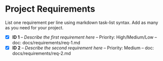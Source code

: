 # Project Requirements

List one requirement per line using markdown task-list syntax. Add as many as you need for your project.

- [x] **ID 1** – _Describe the first requirement here_ – Priority: High/Medium/Low – doc: docs/requirements/req-1.md
- [x] **ID 2** – _Describe the second requirement here_ – Priority: Medium – doc: docs/requirements/req-2.md
<!-- Add new requirements on new lines, incrementing the ID (e.g., ID 3, ID 4) and the req-N.md filename -->
